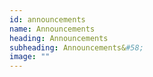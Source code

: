 ```yaml
---
id: announcements
name: Announcements
heading: Announcements
subheading: Announcements&#58;
image: ""
---
```


